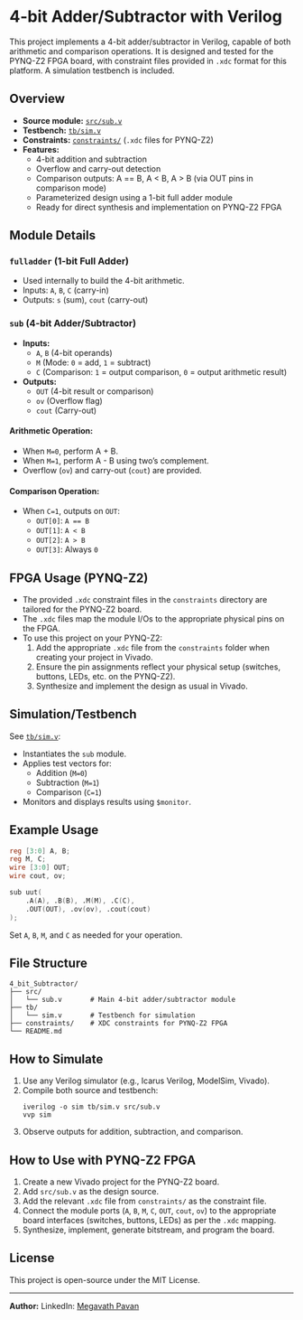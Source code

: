 # 4-bit Adder/Subtractor with Verilog

This project implements a 4-bit adder/subtractor in Verilog, capable of both arithmetic and comparison operations. It is designed and tested for the PYNQ-Z2 FPGA board, with constraint files provided in `.xdc` format for this platform. A simulation testbench is included.

## Overview

- **Source module:** [`src/sub.v`](src/sub.v)
- **Testbench:** [`tb/sim.v`](tb/sim.v)
- **Constraints:** [`constraints/`](constraints/) (`.xdc` files for PYNQ-Z2)
- **Features:**
  - 4-bit addition and subtraction
  - Overflow and carry-out detection
  - Comparison outputs: A == B, A < B, A > B (via OUT pins in comparison mode)
  - Parameterized design using a 1-bit full adder module
  - Ready for direct synthesis and implementation on PYNQ-Z2 FPGA

## Module Details

### `fulladder` (1-bit Full Adder)
- Used internally to build the 4-bit arithmetic.
- Inputs: `A`, `B`, `C` (carry-in)
- Outputs: `s` (sum), `cout` (carry-out)

### `sub` (4-bit Adder/Subtractor)
- **Inputs:**
  - `A`, `B` (4-bit operands)
  - `M` (Mode: `0` = add, `1` = subtract)
  - `C` (Comparison: `1` = output comparison, `0` = output arithmetic result)
- **Outputs:**
  - `OUT` (4-bit result or comparison)
  - `ov` (Overflow flag)
  - `cout` (Carry-out)

#### Arithmetic Operation:
- When `M=0`, perform A + B.
- When `M=1`, perform A - B using two’s complement.
- Overflow (`ov`) and carry-out (`cout`) are provided.

#### Comparison Operation:
- When `C=1`, outputs on `OUT`:
  - `OUT[0]`: `A == B`
  - `OUT[1]`: `A < B`
  - `OUT[2]`: `A > B`
  - `OUT[3]`: Always `0`

## FPGA Usage (PYNQ-Z2)

- The provided `.xdc` constraint files in the `constraints` directory are tailored for the PYNQ-Z2 board.
- The `.xdc` files map the module I/Os to the appropriate physical pins on the FPGA.
- To use this project on your PYNQ-Z2:
  1. Add the appropriate `.xdc` file from the `constraints` folder when creating your project in Vivado.
  2. Ensure the pin assignments reflect your physical setup (switches, buttons, LEDs, etc. on the PYNQ-Z2).
  3. Synthesize and implement the design as usual in Vivado.

## Simulation/Testbench

See [`tb/sim.v`](tb/sim.v):

- Instantiates the `sub` module.
- Applies test vectors for:
  - Addition (`M=0`)
  - Subtraction (`M=1`)
  - Comparison (`C=1`)
- Monitors and displays results using `$monitor`.

## Example Usage

```verilog
reg [3:0] A, B;
reg M, C;
wire [3:0] OUT;
wire cout, ov;

sub uut(
    .A(A), .B(B), .M(M), .C(C),
    .OUT(OUT), .ov(ov), .cout(cout)
);
```

Set `A`, `B`, `M`, and `C` as needed for your operation.

## File Structure

```
4_bit_Subtractor/
├── src/
│   └── sub.v       # Main 4-bit adder/subtractor module
├── tb/
│   └── sim.v       # Testbench for simulation
├── constraints/    # XDC constraints for PYNQ-Z2 FPGA
└── README.md
```

## How to Simulate

1. Use any Verilog simulator (e.g., Icarus Verilog, ModelSim, Vivado).
2. Compile both source and testbench:
   ```
   iverilog -o sim tb/sim.v src/sub.v
   vvp sim
   ```
3. Observe outputs for addition, subtraction, and comparison.

## How to Use with PYNQ-Z2 FPGA

1. Create a new Vivado project for the PYNQ-Z2 board.
2. Add `src/sub.v` as the design source.
3. Add the relevant `.xdc` file from `constraints/` as the constraint file.
4. Connect the module ports (`A`, `B`, `M`, `C`, `OUT`, `cout`, `ov`) to the appropriate board interfaces (switches, buttons, LEDs) as per the `.xdc` mapping.
5. Synthesize, implement, generate bitstream, and program the board.

## License

This project is open-source under the MIT License.

---

**Author:** LinkedIn: [Megavath Pavan](https://www.linkedin.com/in/megavath-pavan-1a4724262/)
